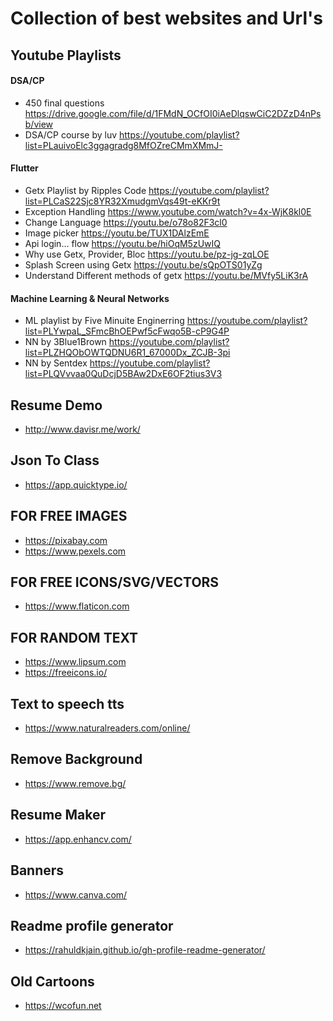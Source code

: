 # Collection of best websites and Url's 

## Youtube Playlists
#### DSA/CP
- 450 final questions https://drive.google.com/file/d/1FMdN_OCfOI0iAeDlqswCiC2DZzD4nPsb/view
- DSA/CP course by luv https://youtube.com/playlist?list=PLauivoElc3ggagradg8MfOZreCMmXMmJ-
#### Flutter 
- Getx Playlist by Ripples Code  https://youtube.com/playlist?list=PLCaS22Sjc8YR32XmudgmVqs49t-eKKr9t
- Exception Handling https://www.youtube.com/watch?v=4x-WjK8kl0E
- Change Language https://youtu.be/o78o82F3cl0
- Image picker https://youtu.be/TUX1DAlzEmE
- Api login... flow https://youtu.be/hiOqM5zUwIQ
- Why use Getx, Provider, Bloc https://youtu.be/pz-jg-zqLOE
- Splash Screen using Getx https://youtu.be/sQpOTS01yZg
- Understand Different methods of getx https://youtu.be/MVfy5LiK3rA
#### Machine Learning & Neural Networks
- ML playlist by Five Minuite Enginerring https://youtube.com/playlist?list=PLYwpaL_SFmcBhOEPwf5cFwqo5B-cP9G4P 
- NN by 3Blue1Brown https://youtube.com/playlist?list=PLZHQObOWTQDNU6R1_67000Dx_ZCJB-3pi
- NN by Sentdex https://youtube.com/playlist?list=PLQVvvaa0QuDcjD5BAw2DxE6OF2tius3V3

## Resume Demo
- http://www.davisr.me/work/

## Json To Class
- https://app.quicktype.io/

## FOR FREE IMAGES
- https://pixabay.com
- https://www.pexels.com

## FOR FREE ICONS/SVG/VECTORS
- https://www.flaticon.com

## FOR RANDOM TEXT
- https://www.lipsum.com
- https://freeicons.io/

## Text to speech tts
- https://www.naturalreaders.com/online/

## Remove Background
- https://www.remove.bg/

## Resume Maker
- https://app.enhancv.com/

## Banners
- https://www.canva.com/

## Readme profile generator
- https://rahuldkjain.github.io/gh-profile-readme-generator/

## Old Cartoons
- https://wcofun.net
